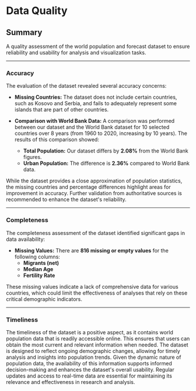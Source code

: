 # Data Quality

## Summary
A quality assessment of the world population and forecast dataset to ensure reliability and usability for analysis and visualization tasks.

---

### Accuracy

The evaluation of the dataset revealed several accuracy concerns:

- **Missing Countries:** The dataset does not include certain countries, such as Kosovo and Serbia, and fails to adequately represent some islands that are part of other countries.
  
- **Comparison with World Bank Data:** A comparison was performed between our dataset and the World Bank dataset for 10 selected countries over 8 years (from 1960 to 2020, increasing by 10 years). The results of this comparison showed:
  - **Total Population:** Our dataset differs by **2.08%** from the World Bank figures.
  - **Urban Population:** The difference is **2.36%** compared to World Bank data.

While the dataset provides a close approximation of population statistics, the missing countries and percentage differences highlight areas for improvement in accuracy. Further validation from authoritative sources is recommended to enhance the dataset's reliability.


---


### Completeness

The completeness assessment of the dataset identified significant gaps in data availability:

- **Missing Values:** There are **816 missing or empty values** for the following columns:
  - **Migrants (net)**
  - **Median Age**
  - **Fertility Rate**

These missing values indicate a lack of comprehensive data for various countries, which could limit the effectiveness of analyses that rely on these critical demographic indicators.


---

### Timeliness

The timeliness of the dataset is a positive aspect, as it contains world population data that is readily accessible online. This ensures that users can obtain the most current and relevant information when needed. The dataset is designed to reflect ongoing demographic changes, allowing for timely analysis and insights into population trends. Given the dynamic nature of population data, the availability of this information supports informed decision-making and enhances the dataset's overall usability. Regular updates and access to real-time data are essential for maintaining its relevance and effectiveness in research and analysis.
